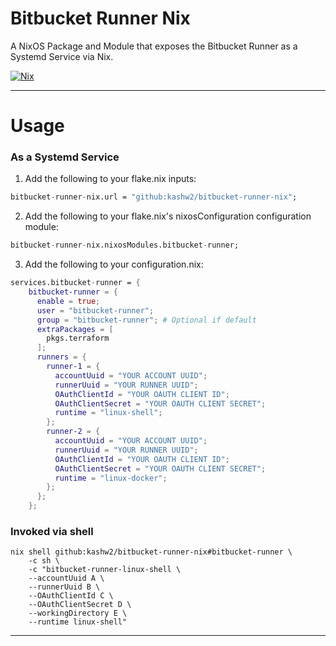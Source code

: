 # Bitbucket Runner Nix

A NixOS Package and Module that exposes the Bitbucket Runner as a Systemd Service via Nix.

[![Nix](https://github.com/kashw2/bitbucket-runner-nix/actions/workflows/nix.yml/badge.svg)](https://github.com/kashw2/bitbucket-runner-nix/actions/workflows/nix.yml)

---

# Usage

### As a Systemd Service

1) Add the following to your flake.nix inputs:

```nix
bitbucket-runner-nix.url = "github:kashw2/bitbucket-runner-nix";
```

2) Add the following to your flake.nix's nixosConfiguration configuration module:

```nix
bitbucket-runner-nix.nixosModules.bitbucket-runner;
```

3) Add the following to your configuration.nix:

```nix
services.bitbucket-runner = {
    bitbucket-runner = {
      enable = true;
      user = "bitbucket-runner";
      group = "bitbucket-runner"; # Optional if default
      extraPackages = [
        pkgs.terraform
      ];
      runners = {
        runner-1 = {
          accountUuid = "YOUR ACCOUNT UUID";
          runnerUuid = "YOUR RUNNER UUID";
          OAuthClientId = "YOUR OAUTH CLIENT ID";
          OAuthClientSecret = "YOUR OAUTH CLIENT SECRET";
          runtime = "linux-shell";
        };
        runner-2 = {
          accountUuid = "YOUR ACCOUNT UUID";
          runnerUuid = "YOUR RUNNER UUID";
          OAuthClientId = "YOUR OAUTH CLIENT ID";
          OAuthClientSecret = "YOUR OAUTH CLIENT SECRET"; 
          runtime = "linux-docker";
        };
      };
    };
```

### Invoked via shell

```shell
nix shell github:kashw2/bitbucket-runner-nix#bitbucket-runner \ 
    -c sh \
    -c "bitbucket-runner-linux-shell \ 
    --accountUuid A \
    --runnerUuid B \
    --OAuthClientId C \
    --OAuthClientSecret D \
    --workingDirectory E \
    --runtime linux-shell"
 ```

---